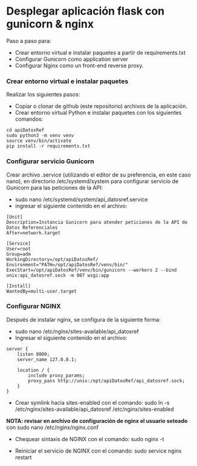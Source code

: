 # Desplegar aplicación flask con gunicorn & nginx 
Paso a paso para:
* Crear entorno virtual e instalar paquetes a partir de requirements.txt
* Configurar Gunicorn como application server
* Configurar Nginx como un front-end reverse proxy.

### Crear entorno virtual e instalar paquetes

Realizar los siguientes pasos:
* Copiar o clonar de github (este repositorio) archivos de la aplicación.
* Crear entorno virtual Python e instalar paquetes con los siguientes comandos:

```
cd apiDatosRef
sudo python3 -m venv venv
source venv/bin/activate
pip install -r requirements.txt
```

### Configurar servicio Gunicorn 

Crear archivo .service (utilizando el editor de su preferencia, en este caso nano), en directorio /etc/systemd/system para configurar servicio de Gunicorn para las peticiones de la API:
* sudo nano /etc/systemd/system/api_datosref.service
* ingresar el siguiente contenido en el archivo:

```
[Unit]
Description=Instancia Gunicorn para atender peticiones de la API de Datos Referenciales
After=network.target

[Service]
User=root
Group=adm
WorkingDirectory=/opt/apiDatosRef/
Environment="PATH=/opt/apiDatosRef/venv/bin/"
ExecStart=/opt/apiDatosRef/venv/bin/gunicorn --workers 2 --bind unix:api_datosref.sock -m 007 wsgi:app

[Install]
WantedBy=multi-user.target
```

### Configurar NGINX

Después de instalar nginx, se configura de la siguiente forma:
* sudo nano /etc/nginx/sites-available/api_datosref
* Ingresar el siguiente contenido en el archivo:

```
server {
    listen 8000;
    server_name 127.0.0.1;

    location / {
        include proxy_params;
        proxy_pass http://unix:/opt/apiDatosRef/api_datosref.sock;
    }
}
```



* Crear symlink hacia sites-enabled con el comando: 
sudo ln -s /etc/nginx/sites-available/api_datosref /etc/nginx/sites-enabled

**NOTA: revisar en archivo de configuración de nginx el usuario seteado** con sudo nano /etc/nginx/nginx.conf

* Chequear sintaxis de NGINX con el comando:
sudo nginx -t

* Reiniciar el servicio de NGINX con el comando:
sudo service nginx restart
